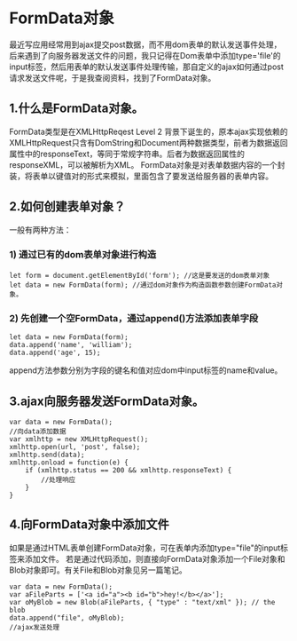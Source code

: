 # FormData对象
最近写应用经常用到ajax提交post数据，而不用dom表单的默认发送事件处理，后来遇到了向服务器发送文件的问题，我只记得在Dom表单中添加type='file'的input标签，然后用表单的默认发送事件处理传输，那自定义的ajax如何通过post请求发送文件呢，于是我查阅资料，找到了FormData对象。

## 1.什么是FormData对象。
FormData类型是在XMLHttpReqest Level 2 背景下诞生的，原本ajax实现依赖的XMLHttpRequest只含有DomString和Document两种数据类型，前者为数据返回属性中的responseText，等同于常规字符串。后者为数据返回属性的responseXML，可以被解析为XML。
FormData对象是对表单数据内容的一个封装，将表单以键值对的形式来模拟，里面包含了要发送给服务器的表单内容。

## 2.如何创建表单对象？
一般有两种方法：
### 1) 通过已有的dom表单对象进行构造
```
let form = document.getElementById('form'); //这是要发送的dom表单对象
let data = new FormData(form); //通过dom对象作为构造函数参数创建FormData对象。
```
### 2) 先创建一个空FormData，通过append()方法添加表单字段
```
let data = new FormData(form);
data.append('name', 'william');
data.append('age', 15);
```
append方法参数分别为字段的键名和值对应dom中input标签的name和value。

## 3.ajax向服务器发送FormData对象。
```
var data = new FormData();
//向data添加数据
var xmlhttp = new XMLHttpRequest();
xmlhttp.open(url, 'post', false);
xmlhttp.send(data);
xmlhttp.onload = function(e) {
	if (xmlhttp.status == 200 && xmlhttp.responseText) {
		//处理响应
	}
}
```

## 4.向FormData对象中添加文件
如果是通过HTML表单创建FormData对象，可在表单内添加type="file"的input标签来添加文件。
若是通过代码添加，则直接向FormData对象添加一个File对象和Blob对象即可。有关File和Blob对象见另一篇笔记。
```
var data = new FormData();
var aFileParts = ['<a id="a"><b id="b">hey!</b></a>'];
var oMyBlob = new Blob(aFileParts, { "type" : "text/xml" }); // the blob
data.append("file", oMyBlob);
//ajax发送处理
```

